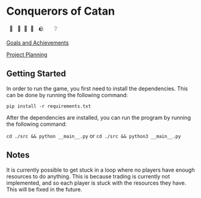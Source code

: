 # Conquerors of Catan

&nbsp; 🌾 &nbsp; 🌲&nbsp; 🐑&nbsp; 🧱 &nbsp; 🪨  &nbsp; &nbsp; &nbsp; ❔

[Goals and Achievements](./docs/challenge_week/Goals_and_Achievements.md)

[Project Planning](./docs/challenge_week/Project_Planning.md)

## Getting Started

In order to run the game, you first need to install the dependencies. This can be done by running the following command:

```pip install -r requirements.txt```

After the dependencies are installed, you can run the program by running the following command:

```cd ./src && python __main__.py``` or ```cd ./src && python3 __main__.py```

## Notes

It is currently possible to get stuck in a loop where no players have enough resources to do anything. This is because trading is currently not implemented, and so each player is stuck with the resources they have. This will be fixed in the future.
